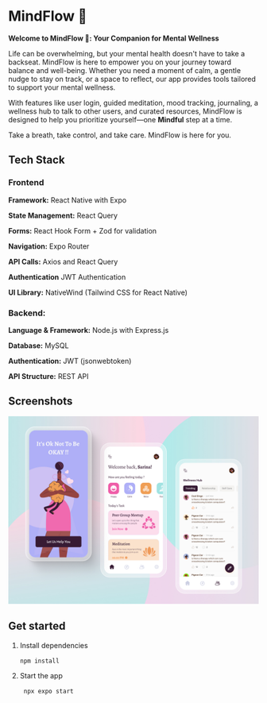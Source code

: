 
# MindFlow 🌿

**Welcome to MindFlow 🌿: Your Companion for Mental Wellness**  

Life can be overwhelming, but your mental health doesn't have to take a backseat. MindFlow is here to empower you on your journey toward balance and well-being. Whether you need a moment of calm, a gentle nudge to stay on track, or a space to reflect, our app provides tools tailored to support your mental wellness.  

With features like user login, guided meditation, mood tracking, journaling, a wellness hub to talk to other users, and curated resources, MindFlow is designed to help you prioritize yourself—one **Mindful** step at a time.  

Take a breath, take control, and take care. MindFlow is here for you. 
## Tech Stack

### Frontend

**Framework:** React Native with Expo

**State Management:** React Query

**Forms:** React Hook Form + Zod for validation

**Navigation:**  Expo Router

**API Calls:** Axios and React Query

**Authentication** JWT Authentication

**UI Library:** NativeWind (Tailwind CSS for React Native)


### Backend: 

**Language & Framework:** Node.js with Express.js

**Database:** MySQL 

**Authentication:** JWT (jsonwebtoken) 

**API Structure:** REST API 

## Screenshots

![App Screenshot](assets/images/presentation.jpg)

## Get started

1. Install dependencies

   ```bash
   npm install
   ```

2. Start the app

   ```bash
    npx expo start
  ```
